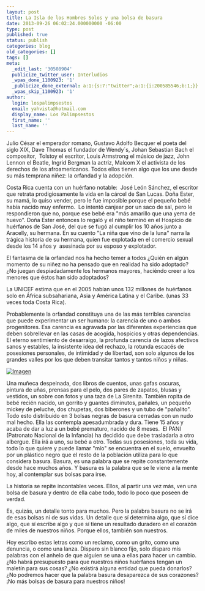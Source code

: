 ```yaml
---
layout: post
title: La Isla de los Hombres Solos y una bolsa de basura
date: 2013-09-26 06:02:24.000000000 -06:00
type: post
published: true
status: publish
categories: blog
old_categories: []
tags: []
meta:
  _edit_last: '30508904'
  publicize_twitter_user: Interludios
  _wpas_done_1100923: '1'
  _publicize_done_external: a:1:{s:7:"twitter";a:1:{i:200585546;b:1;}}
  _wpas_skip_1100923: '1'
author:
  login: lospalimpsestos
  email: yahvista@hotmail.com
  display_name: Los Palimpsestos
  first_name: ''
  last_name: ''
---
```

<p>Julio César el emperador romano, Gustavo Adolfo Becquer el poeta del  siglo XIX, Dave Thomas el fundador de Wendy´s, Johan Sebastian Bach el compositor,  Tolstoy el escritor, Louis Armstrong el músico de jazz, John Lennon el Beatle, Ingrid Bergman la actriz, Malcom X el activista de los derechos de los afroamericanos. Todos ellos tienen algo que los une desde su más temprana niñez: la orfandad y la adopción.</p>
<p>Costa Rica cuenta con un huérfano notable:  José León Sánchez, el escritor que retrata prodigiosamente la vida en la cárcel de San Lucas. Doña Ester, su mamá, lo quiso vender, pero le fue imposible porque el pequeño bebé había nacido muy enfermo.  Lo intentó canjear por un saco de sal, pero le respondieron que no, porque ese bebé era "más amarillo que una yema de huevo". Doña Ester entonces lo regaló y el niño terminó en el Hospicio de huérfanos de San José, del que se fugó al cumplir los 10 años junto a Aracelly, su hermana. En su cuento "La niña que vino de la luna" narra la trágica historia de su hermana, quien fue explotada en el comercio sexual desde los 14 años y  asesinada por su esposo y explotador.</p>
<p>El fantasma de la orfandad nos ha hecho temer a todos ¿Quién en algún momento de su niñez no ha pensado que en realidad ha sido adoptado? ¿No juegan despiadadamente los hermanos mayores, haciéndo creer a los  menores que éstos han sido adoptados?</p>
<p>La UNICEF estima que en el 2005 habían unos 132 millones de huérfanos solo en África subsahariana, Asia y América Latina y el Caribe. (unas 33 veces toda Costa Rica).</p>
<p>Probablemente la orfandad constituya una de las más terribles carencias que puede experimentar un ser humano: la carencia de uno o ambos progenitores. Esa carencia es agravada por las diferentes experiencias que deben sobrellevar en las casas de acogida, hospicios y otras dependencias. El eterno sentimiento de desarraigo, la profunda carencia de lazos afectivos sanos y estables, la insistente idea del rechazo, la rotunda escacés de posesiones personales, de intimidad y de libertad, son solo algunos de los grandes valles por los que deben transitar tantos y tantos niños y niñas.</p>
<p><a href="http://lospalimpsestos.files.wordpress.com/2013/09/bolsa_0020_de_0020_basura_0020_2.jpg"><img class="size-full wp-image aligncenter" id="i-1892" alt="Imagen" src="{{ site.baseurl }}/assets/bolsa_0020_de_0020_basura_0020_2.jpg" /></a></p>
<p>Una muñeca despeinada, dos libros de cuentos, unas gafas oscuras, pintura de uñas, prensas para el pelo, dos pares de zapatos, blusas y vestidos, un sobre con fotos y una taza de La Sirenita. También ropita de bebé recién nacido, un gorrito y guantes diminutos, pañales, un pequeño mickey de peluche, dos chupetas, dos biberones y un tubo de "pañalito". Todo esto distribuido en 3 bolsas negras de basura cerradas con un nudo mal hecho. Ella las contempla apesadumbrada y dura. Tiene 15 años y acaba de dar a luz a un bebé prematuro, nacido de 8 meses.  El PANI (Patronato Nacional de la Infancia) ha decidido que debe trasladarla a otro albergue. Ella irá a uno, su bebé a otro. Todas sus posesiones, toda su vida, todo lo que quiere y puede llamar "mío" se encuentra en el suelo, envuelto por un plástico negro que el resto de la población utiliza para lo que considera basura. Basura, es una palabra que se repite constantemente desde hace muchos años. Y basura es la palabra que se le viene a la mente hoy, al contemplar sus bolsas para irse.</p>
<p>La historia se repite incontables veces. Ellos, al partir una vez más, ven una bolsa de basura y dentro de ella cabe todo, todo lo poco que poseen de verdad.</p>
<p>Es, quizás, un detalle tonto para muchos. Pero la palabra basura no se irá de esas bolsas ni de sus vidas. Un detalle que sí determina algo, que sí dice algo, que sí escribe algo y que sí tiene un resultado duradero en el corazón de miles de nuestros niños. Porque ellos, también son nuestros.</p>
<p>Hoy escribo estas letras como un reclamo, como un grito, como una denuncia, o como una lanza. Disparo sin blanco fijo, solo disparo mis palabras con el anhelo de que alguien se una a ellas para hacer un cambio. ¿No habrá presupuesto para que nuestros niños huérfanos tengan un maletín para sus cosas? ¿No existirá alguna entidad que pueda donarlos? ¿No podremos hacer que la palabra basura desaparezca de sus corazones? ¡No más bolsas de basura para nuestros niños!</p>
<h1></h1>
